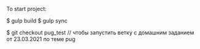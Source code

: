 To start project:

$ gulp build 
$ gulp sync

$ git checkout pug_test // чтобы запустить ветку с домашним заданием от 23.03.2021 по теме pug